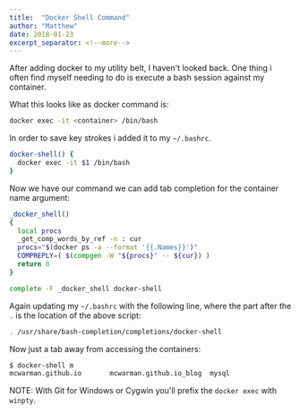 ```yaml
---
title:  "Docker Shell Command"
author: "Matthew"
date: 2018-01-23
excerpt_separator: <!--more-->
---
```


After adding docker to my utility belt, I haven't looked back. One thing i often find myself needing to do is execute a bash session against my container.<!--more-->

What this looks like as docker command is:

```bash
docker exec -it <container> /bin/bash
```

In order to save key strokes i added it to my `~/.bashrc`.

```bash
docker-shell() {
  docker exec -it $1 /bin/bash
}
```

Now we have our command we can add tab completion for the container name argument:

```bash
_docker_shell()
{
  local procs
  _get_comp_words_by_ref -n : cur
  procs="$(docker ps -a --format '{{.Names}}')"
  COMPREPLY=( $(compgen -W "${procs}" -- ${cur}) )
  return 0
}

complete -F _docker_shell docker-shell
```

Again updating my `~/.bashrc` with the following line, where the part after the `.` is the location of the above script:

```bash
. /usr/share/bash-completion/completions/docker-shell
```

Now just a tab away from accessing the containers:

```bash
$ docker-shell m
mcwarman.github.io       mcwarman.github.io_blog  mysql
```

NOTE: With Git for Windows or Cygwin you'll prefix the `docker exec` with `winpty`.
